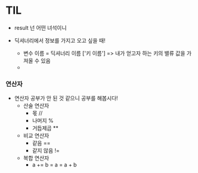 # TIL

- result 넌 어떤 녀석이니

- 딕셔너리에서 정보를 가지고 오고 싶을 때!
  - 변수 이름 = 딕셔너리 이름 ['키 이름']  => 내가 얻고자 하는 키의 밸류 값을 가져올 수 있음
  - 



### 연산자

- 연산자 공부가 안 된 것 같으니 공부를 해봅시다!
  - 산술 연산자
    - 몫 //
    - 나머지 %
    - 거듭제곱 **
  - 비교 연산자
    - 같음 ==
    - 같지 않음 !=
  - 복합 연산자
    - a += b   =     a = a + b



